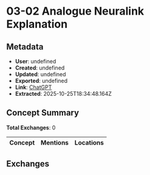 # **03-02 Analogue Neuralink Explanation**

## Metadata

- **User**: undefined
- **Created**: undefined
- **Updated**: undefined
- **Exported**: undefined
- **Link**: [ChatGPT](undefined)
- **Extracted**: 2025-10-25T18:34:48.164Z

## Concept Summary

**Total Exchanges**: 0

| Concept | Mentions | Locations |
|---------|----------|----------|

## Exchanges

